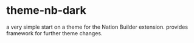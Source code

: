 # theme-nb-dark
a very simple start on a theme for the Nation Builder extension. provides framework for further theme changes.
